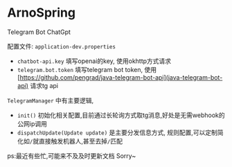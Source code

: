 # ArnoSpring
Telegram Bot ChatGpt

配置文件: 
`application-dev.properties`

  - `chatbot-api.key` 填写openai的key, 使用okhttp方式请求
  - `telegram.bot.token` 填写telegram bot token, 使用[https://github.com/pengrad/java-telegram-bot-api](java-telegram-bot-api) 请求tg api

`TelegramManager` 中有主要逻辑, 
- `init()` 初始化相关配置,目前通过长轮询方式取tg消息,好处是无需webhook的公网ip调用
- `dispatchUpdate(Update update)` 是主要分发信息方式, 规则配置,可以定制简化如`/`就直接触发机器人,甚至去掉`/`匹配

ps:最近有些忙,可能来不及及时更新文档 Sorry~

